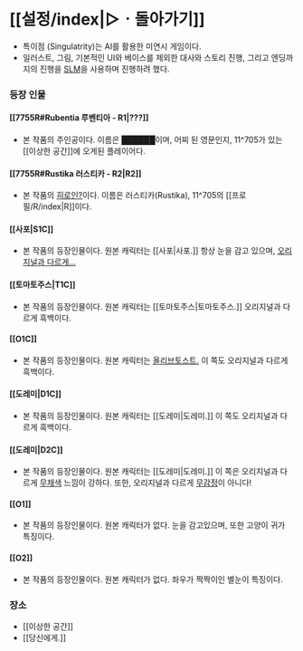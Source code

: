 # [[설정/index|▷ㆍ돌아가기]]
- 특이점 (Singulatrity)는 AI를 활용한 미연시 게임이다.
- 일러스트, 그림, 기본적인 UI와 베이스를 제외한 대사와 스토리 진행, 그리고 엔딩까지의 진행을 [SLM](https://namu.wiki/w/%EC%96%B8%EC%96%B4%20%EB%AA%A8%EB%8D%B8)을 사용하며 진행하려 했다.

### 등장 인물
#### [[7755R#Rubentia 루벤티아 - R1|???]]
- 본 작품의 주인공이다. 이름은 [██████](https://namu.wiki/w/%EB%AF%B8%EC%A0%95#s-1)이며, 어찌 된 영문인지, 11^705가 있는 [[이상한 공간]]에 오게된 플레이어다. 
#### [[7755R#Rustika 러스티카 - R2|R2]]
- 본 작품의 [히로인?](https://namu.wiki/w/%EC%84%9C%EB%B8%8C%20%EC%A3%BC%EC%9D%B8%EA%B3%B5)이다. 이름은 러스티카(Rustika), 11^705의 [[프로필/R/index|R]]이다.
#### [[사포|S1C]]
- 본 작품의 등장인물이다. 원본 캐릭터는 [[사포|사포.]] 항상 눈을 감고 있으며, [오리지널과 다르게...](https://namu.wiki/w/%EC%96%B4%EB%A6%B0%EC%9D%B4)
#### [[토마토주스|T1C]]
- 본 작품의 등장인물이다. 원본 캐릭터는 [[토마토주스|토마토주스.]] 오리지널과 다르게 흑백이다. 
#### [[O1C]]
- 본 작품의 등장인물이다. 원본 캐릭터는 [올리브토스트.](https://github.com/choshinyoung/OliveToast) 이 쪽도 오리지널과 다르게 흑백이다.
#### [[도레미|D1C]]
- 본 작품의 등장인물이다. 원본 캐릭터는 [[도레미|도레미.]] 이 쪽도 오리지널과 다르게 흑백이다. 
#### [[도레미|D2C]]
- 본 작품의 등장인물이다. 원본 캐릭터는 [[도레미|도레미.]] 이 쪽은 오리지널과 다르게 [무채색](https://namu.wiki/w/%EB%AC%B4%EC%B1%84%EC%83%89) 느낌이 강하다. 또한, 오리지널과 다르게 [무감정](https://namu.wiki/w/%EB%AC%B4%EA%B0%90%EC%A0%95)이 아니다!
#### [[O1]]
- 본 작품의 등장인물이다. 원본 캐릭터가 없다. 눈을 감고있으며, 또한 고양이 귀가 특징이다.
#### [[O2]]
- 본 작품의 등장인물이다. 원본 캐릭터가 없다. 좌우가 짝짝이인 별눈이 특징이다.

### 장소
- [[이상한 공간]]
- [[당신에게.]]